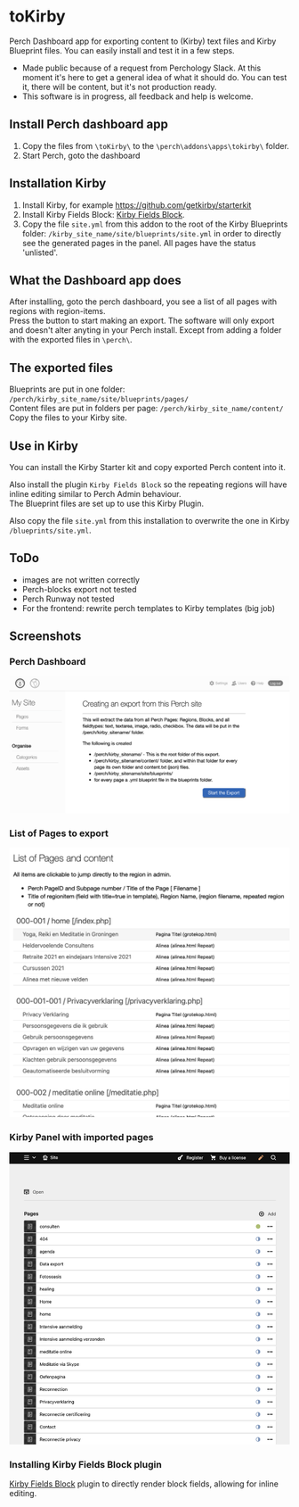 # toKirby
 Perch Dashboard app for exporting content to (Kirby) text files and Kirby Blueprint files.
 You can easily install and test it in a few steps.

- Made public because of a request from Perchology Slack. At this moment it's here to get a general idea of what it should do. You can test it, there will be content, but it's not production ready.   
- This software is in progress, all feedback and help is welcome.   
  
  
## Install Perch dashboard app
1. Copy the files from `\toKirby\` to the `\perch\addons\apps\tokirby\` folder.
2. Start Perch, goto the dashboard
   
  
## Installation Kirby
1. Install Kirby, for example https://github.com/getkirby/starterkit
2. Install Kirby Fields Block: [Kirby Fields Block](https://github.com/jongacnik/kirby-fields-block).
3. Copy the file `site.yml` from this addon to the root of the Kirby Blueprints folder: `/kirby_site_name/site/blueprints/site.yml` in order to directly see the generated pages in the panel. All pages have the status 'unlisted'.


## What the Dashboard app does
After installing, goto the perch dashboard, you see a list of all pages with regions with region-items.  
Press the button to start making an export.
The software will only export and doesn't alter anyting in your Perch install. Except from adding a folder with the exported files in `\perch\`.  
   

## The exported files
Blueprints are put in one folder: `/perch/kirby_site_name/site/blueprints/pages/`  
Content files are put in folders per page: `/perch/kirby_site_name/content/`  
Copy the files to your Kirby site.  
  
## Use in Kirby
You can install the Kirby Starter kit and copy exported Perch content into it.

Also install the plugin `Kirby Fields Block` so the repeating regions will have inline editing similar to Perch Admin behaviour.  
The Blueprint files are set up to use this Kirby Plugin.  

Also copy the file `site.yml` from this installation to overwrite the one in Kirby `/blueprints/site.yml`.


## ToDo
- images are not written correctly
- Perch-blocks export not tested
- Perch Runway not tested
- For the frontend: rewrite perch templates to Kirby templates (big job)



## Screenshots
  
### Perch Dashboard
<img src="/screenshots/toKirby_dashboard.png" width="600">

### List of Pages to export
<img src="/screenshots/toKirby_pagelist.png" width="600">

### Kirby Panel with imported pages
<img src="/screenshots/kirby_panel.png" width="600">



### Installing Kirby Fields Block plugin

[Kirby Fields Block](https://github.com/jongacnik/kirby-fields-block) plugin to directly render block fields, allowing for inline editing.

